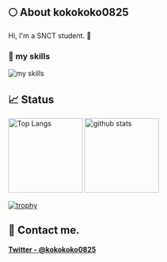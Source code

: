 ## 🌕 About kokokoko0825
Hi, I'm a SNCT student. 🤝

### 🌱 my skills
<img alt="my skills" src="https://skillicons.dev/icons?theme=light&perline=8&i=ts,js,html,css,react,remix,nextjs,tailwind,vite,webpack,firebase,aws,git,github,figma" />


## 📈 Status

<p align="left"> 
  <img alt="Top Langs" height="150px" src="https://github-readme-stats.vercel.app/api/kokokoko0825/?username=kokokoko0825&layout=compact&show_icons=true" />
  <img alt="github stats" height="150px" src="https://github-readme-stats.vercel.app/api?username=kokokoko0825" />
</p>

[![trophy](https://github-profile-trophy.vercel.app/?username=kokokoko0825&margin-w=5)](https://github.com/kokokoko0825/)

## 📨 Contact me.

**[Twitter - @kokokoko0825](https://x.com/kokokoko0825)** 

<!--
**kokokoko0825/kokokoko0825** is a ✨ _special_ ✨ repository because its `README.md` (this file) appears on your GitHub profile.

Here are some ideas to get you started:

- 🔭 I’m currently working on ...
- 👯 I’m looking to collaborate on ...
- 💬 Ask me about ...
- 😄 Pronouns: ...
- ⚡ Fun fact: ...
- 🙌 I’m looking for help with [grow-files](https://github.com/tsuki-lab/grow-files) and [microcms-filter-query](https://github.com/tsuki-lab/microcms-filter-query)
-->
